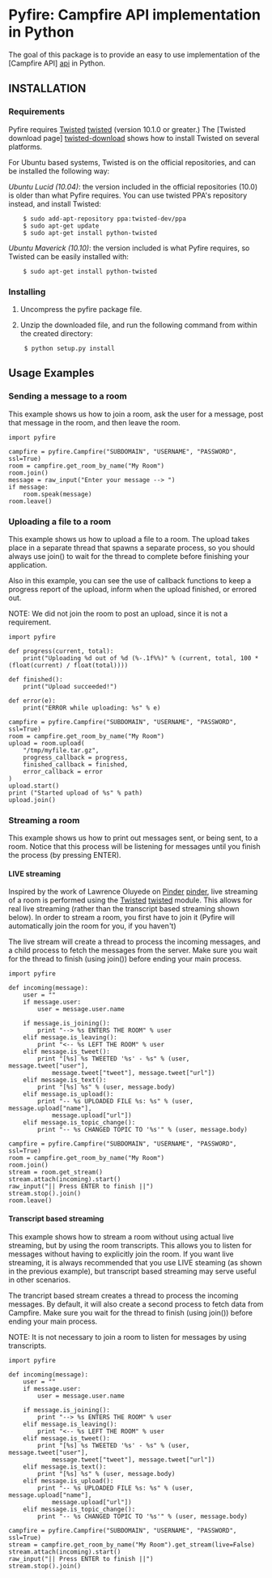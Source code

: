# Pyfire: Campfire API implementation in Python #

The goal of this package is to provide an easy to use implementation
of the [Campfire API] [api] in Python.

## INSTALLATION ##

### Requirements ###

Pyfire requires [Twisted] [twisted] (version 10.1.0 or greater.) The 
[Twisted download page] [twisted-download] shows how to install Twisted on 
several platforms. 

For Ubuntu based systems, Twisted is on the official repositories, and can be
installed the following way:

*Ubuntu Lucid (10.04)*: the version included in the official repositories (10.0)
is older than what Pyfire requires. You can use twisted PPA's repository
instead, and install Twisted:

		$ sudo add-apt-repository ppa:twisted-dev/ppa
		$ sudo apt-get update
		$ sudo apt-get install python-twisted

*Ubuntu Maverick (10.10)*: the version included is what Pyfire requires, so
Twisted can be easily installed with:

		$ sudo apt-get install python-twisted

### Installing ###

1. Uncompress the pyfire package file.
2. Unzip the downloaded file, and run the following command from within the 
created directory:

		$ python setup.py install

## Usage Examples ##

### Sending a message to a room ###

This example shows us how to join a room, ask the user for a message,
post that message in the room, and then leave the room.

	import pyfire

	campfire = pyfire.Campfire("SUBDOMAIN", "USERNAME", "PASSWORD", ssl=True)
	room = campfire.get_room_by_name("My Room")
	room.join()
	message = raw_input("Enter your message --> ")
	if message:
		room.speak(message)
	room.leave()

### Uploading a file to a room ###

This example shows us how to upload a file to a room. The upload takes place in
a separate thread that spawns a separate process, so you should always use join()
to wait for the thread to complete before finishing your application.

Also in this example, you can see the use of callback functions to keep a
progress report of the upload, inform when the upload finished, or errored out.

NOTE: We did not join the room to post an upload, since it is not a requirement.

	import pyfire

	def progress(current, total):
		print("Uploading %d out of %d (%-.1f%%)" % (current, total, 100 * (float(current) / float(total))))

	def finished():
		print("Upload succeeded!")

	def error(e):
		print("ERROR while uploading: %s" % e)

	campfire = pyfire.Campfire("SUBDOMAIN", "USERNAME", "PASSWORD", ssl=True)
	room = campfire.get_room_by_name("My Room")
	upload = room.upload(
		"/tmp/myfile.tar.gz",
		progress_callback = progress,
		finished_callback = finished,
		error_callback = error
	)
	upload.start()
	print ("Started upload of %s" % path)
	upload.join()

### Streaming a room ###

This example shows us how to print out messages sent, or being sent, to a room.
Notice that this process will be listening for messages until you finish the 
process (by pressing ENTER).

#### LIVE streaming ####

Inspired by the work of Lawrence Oluyede on [Pinder] [pinder], live streaming of
a room is performed using the [Twisted] [twisted] module. This allows for real
live streaming (rather than the transcript based streaming shown below). In
order to stream a room, you first have to join it (Pyfire will automatically
join the room for you, if you haven't)

The live stream will create a thread to process the incoming messages, and a
child process to fetch the messages from the server. Make sure you wait for the
thread to finish (using join()) before ending your main process.

	import pyfire

	def incoming(message):
		user = ""
		if message.user:
			user = message.user.name

		if message.is_joining():
			print "--> %s ENTERS THE ROOM" % user
		elif message.is_leaving():
			print "<-- %s LEFT THE ROOM" % user
		elif message.is_tweet():
			print "[%s] %s TWEETED '%s' - %s" % (user, message.tweet["user"], 
				message.tweet["tweet"], message.tweet["url"])
		elif message.is_text():
			print "[%s] %s" % (user, message.body)
		elif message.is_upload():
			print "-- %s UPLOADED FILE %s: %s" % (user, message.upload["name"],
				message.upload["url"])
		elif message.is_topic_change():
			print "-- %s CHANGED TOPIC TO '%s'" % (user, message.body)

	campfire = pyfire.Campfire("SUBDOMAIN", "USERNAME", "PASSWORD", ssl=True)
	room = campfire.get_room_by_name("My Room")
	room.join()
	stream = room.get_stream()
	stream.attach(incoming).start()
	raw_input("|| Press ENTER to finish ||")
	stream.stop().join()
	room.leave()

#### Transcript based streaming ####

This example shows how to stream a room without using actual live streaming, but
by using the room transcripts. This allows you to listen for messages without
having to explicitly join the room. If you want live streaming, it is always
recommended that you use LIVE steaming (as shown in the previous example), but
transcript based streaming may serve useful in other scenarios.

The trancript based stream creates a thread to process the incoming messages. 
By default, it will also create a second process to fetch data from Campfire.
Make sure you wait for the thread to finish (using join()) before ending your
main process.

NOTE: It is not necessary to join a room to listen for messages by using
transcripts.

	import pyfire

	def incoming(message):
		user = ""
		if message.user:
			user = message.user.name

		if message.is_joining():
			print "--> %s ENTERS THE ROOM" % user
		elif message.is_leaving():
			print "<-- %s LEFT THE ROOM" % user
		elif message.is_tweet():
			print "[%s] %s TWEETED '%s' - %s" % (user, message.tweet["user"], 
				message.tweet["tweet"], message.tweet["url"])
		elif message.is_text():
			print "[%s] %s" % (user, message.body)
		elif message.is_upload():
			print "-- %s UPLOADED FILE %s: %s" % (user, message.upload["name"], 
				message.upload["url"])
		elif message.is_topic_change():
			print "-- %s CHANGED TOPIC TO '%s'" % (user, message.body)

	campfire = pyfire.Campfire("SUBDOMAIN", "USERNAME", "PASSWORD", ssl=True)
	stream = campfire.get_room_by_name("My Room").get_stream(live=False)
	stream.attach(incoming).start()
	raw_input("|| Press ENTER to finish ||")
	stream.stop().join()

[api]: http://developer.37signals.com/campfire
[poster]: http://atlee.ca/software/poster
[poster-download]: http://atlee.ca/software/poster#download
[twisted]: http://twistedmatrix.com
[twisted-download]: http://twistedmatrix.com/trac/wiki/Downloads
[pinder]: http://github.com/rhymes/pinder
